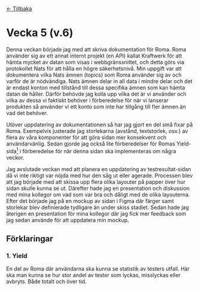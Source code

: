 [← Tillbaka](../README.md)

# Vecka 5 (v.6)

Denna veckan började jag med att skriva dokumentation för Roma. Roma använder sig av ett annat internt projekt (en API) kallat Kraftwerk för att hämta mycket av datan som visas i webbgränssnittet, och detta görs via protokollet Nats för att hålla en högre säkerhetsnivå. Min uppgift var att dokumentera vilka Nats ämnen (topics) som Roma använder sig av och varför de är nödvändiga. Nats ämnen delar in all data i mindre delar och det är endast konton med tillstånd till dessa specifika ämnen som kan hämta datan de håller. Därför behövde jag kolla upp vilka det är vi använder och vilka av dessa vi faktiskt behöver i förberedelse för när vi lanserar produkten så använder vi ett konto som inte har tillgång till fler ämnen än vad det behöver.

Utöver uppdatering av dokumentationen så har jag gjort en del små fixar på Roma. Exempelvis justerade jag storlekarna (avstånd, textstorlek, osv.) av flera av våra komponenter för att göra sidan mer konsekvent och användarvänlig. Sedan gjorde jag också lite förberedelser för Romas Yield-sida[<sup>1</sup>](#1-yield) i förberedelse för när denna sidan ska implementeras om några veckor.

Jag avslutade veckan med att planera en uppdatering av testresultat-sidan då vi inte riktigt var nöjda med hur den såg ut eller agerade. Processen blev att jag började med att skissa upp flera olika layouter på papper över hur sidan skulle kunna se ut. Därefter hade jag en presentation och diskussion med mina kollegor om vad som var bra och dåligt med de olika layouterna. Efter det började jag på en mockup av sidan i Figma där färger samt storlekar blev definierade tydligare än under skiss stadiet. Sedan hade jag återigen en presentation för mina kollegor där jag fick mer feedback som jag sedan använde för att uppdatera min mockup.


## Förklaringar

### 1. Yield

En del av Roma där användarna ska kunna se statistik av testers utfall. Här ska man kunna se hur stor andel av tester som lyckas, misslyckas eller avbryts. Både totalt och över tid.
